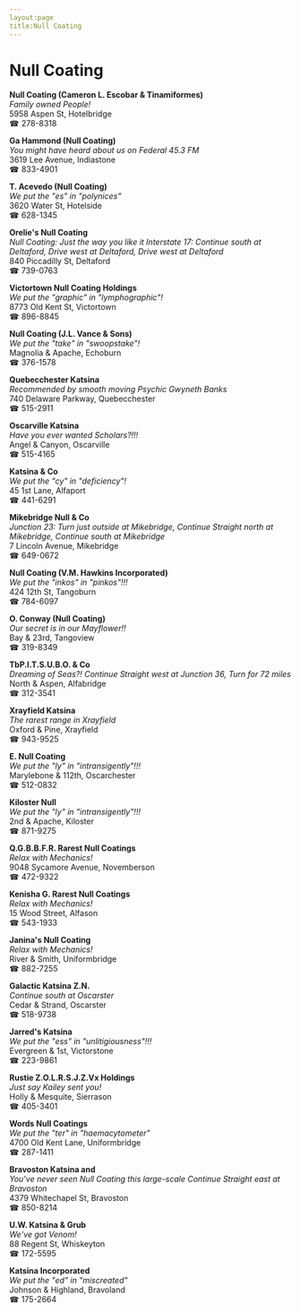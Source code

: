 ```yaml
---
layout:page
title:Null Coating
---
```

# Null Coating

**Null Coating (Cameron L. Escobar & Tinamiformes)**  
_Family owned People!_  
5958 Aspen St, Hotelbridge  
☎ 278-8318



**Ga Hammond (Null Coating)**  
_You might have heard about us on Federal 45.3 FM_  
3619 Lee Avenue, Indiastone  
☎ 833-4901



**T. Acevedo (Null Coating)**  
_We put the "es" in "polynices"_  
3620 Water St, Hotelside  
☎ 628-1345



**Orelie's Null Coating**  
_Null Coating: Just the way you like it 
Interstate 17: Continue south at Deltaford, Drive west at Deltaford, Drive west at Deltaford_  
840 Piccadilly St, Deltaford  
☎ 739-0763



**Victortown Null Coating Holdings**  
_We put the "graphic" in "lymphographic"!_  
8773 Old Kent St, Victortown  
☎ 896-8845



**Null Coating (J.L. Vance & Sons)**  
_We put the "take" in "swoopstake"!_  
Magnolia & Apache, Echoburn  
☎ 376-1578



**Quebecchester Katsina**  
_Recommended by smooth moving Psychic Gwyneth Banks_  
740 Delaware Parkway, Quebecchester  
☎ 515-2911



**Oscarville Katsina**  
_Have you ever wanted Scholars?!!!_  
Angel & Canyon, Oscarville  
☎ 515-4165



**Katsina & Co**  
_We put the "cy" in "deficiency"!_  
45 1st Lane, Alfaport  
☎ 441-6291



**Mikebridge Null & Co**  
_Junction 23: Turn just outside at Mikebridge, Continue Straight north at Mikebridge, Continue south at Mikebridge_  
7 Lincoln Avenue, Mikebridge  
☎ 649-0672



**Null Coating (V.M. Hawkins Incorporated)**  
_We put the "inkos" in "pinkos"!!!_  
424 12th St, Tangoburn  
☎ 784-6097



**O. Conway (Null Coating)**  
_Our secret is in our Mayflower!!_  
Bay & 23rd, Tangoview  
☎ 319-8349



**TbP.I.T.S.U.B.O. & Co**  
_Dreaming of Seas?! 
Continue Straight west at Junction 36, Turn for 72 miles_  
North & Aspen, Alfabridge  
☎ 312-3541



**Xrayfield Katsina**  
_The rarest range in Xrayfield_  
Oxford & Pine, Xrayfield  
☎ 943-9525



**E. Null Coating**  
_We put the "ly" in "intransigently"!!!_  
Marylebone & 112th, Oscarchester  
☎ 512-0832



**Kiloster Null**  
_We put the "ly" in "intransigently"!!!_  
2nd & Apache, Kiloster  
☎ 871-9275



**Q.G.B.B.F.R. Rarest Null Coatings**  
_Relax with Mechanics!_  
9048 Sycamore Avenue, Novemberson  
☎ 472-9322



**Kenisha G. Rarest Null Coatings**  
_Relax with Mechanics!_  
15 Wood Street, Alfason  
☎ 543-1933



**Janina's Null Coating**  
_Relax with Mechanics!_  
River & Smith, Uniformbridge  
☎ 882-7255



**Galactic Katsina Z.N.**  
_Continue south at Oscarster_  
Cedar & Strand, Oscarster  
☎ 518-9738



**Jarred's Katsina**  
_We put the "ess" in "unlitigiousness"!!!_  
Evergreen & 1st, Victorstone  
☎ 223-9861



**Rustie Z.O.L.R.S.J.Z.Vx Holdings**  
_Just say Kailey sent you!_  
Holly & Mesquite, Sierrason  
☎ 405-3401



**Words Null Coatings**  
_We put the "ter" in "haemacytometer"_  
4700 Old Kent Lane, Uniformbridge  
☎ 287-1411



**Bravoston Katsina and**  
_You've never seen Null Coating this large-scale 
Continue Straight east at Bravoston_  
4379 Whitechapel St, Bravoston  
☎ 850-8214



**U.W. Katsina & Grub**  
_We've got Venom!_  
88 Regent St, Whiskeyton  
☎ 172-5595



**Katsina Incorporated**  
_We put the "ed" in "miscreated"_  
Johnson & Highland, Bravoland  
☎ 175-2664



